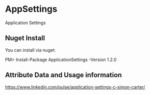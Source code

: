 # AppSettings
Application Settings

## Nuget Install
You can install via nuget:

PM> Install-Package ApplicationSettings -Version 1.2.0

## Attribute Data and Usage information
https://www.linkedin.com/pulse/application-settings-c-simon-carter/
